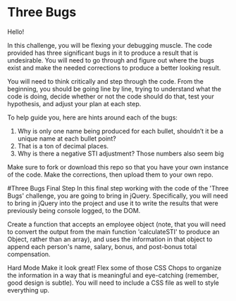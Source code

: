 # Three Bugs

Hello!

In this challenge, you will be flexing your debugging muscle. The code provided has three significant bugs in it to produce a result that is undesirable. You will need to go through and figure out where the bugs exist and make the needed corrections to produce a better looking result.

You will need to think critically and step through the code. From the beginning, you should be going line by line, trying to understand what the code is doing, decide whether or not the code should do that, test your hypothesis, and adjust your plan at each step.

To help guide you, here are hints around each of the bugs:
1. Why is only one name being produced for each bullet, shouldn’t it be a unique name at each bullet point?
2. That is a ton of decimal places.
3. Why is there a negative STI adjustment? Those numbers also seem big

Make sure to fork or download this repo so that you have your own instance of the code. Make the corrections, then upload them to your own repo.


#Three Bugs Final Step
In this final step working with the code of the 'Three Bugs' challenge, you are going to bring in jQuery. Specifically, you will need to bring in jQuery into the project and use it to write the results that were previously being console logged, to the DOM.

Create a function that accepts an employee object (note, that you will need to convert the output from the main function 'calculateSTI' to produce an Object, rather than an array), and uses the information in that object to append each person's name, salary, bonus, and post-bonus total compensation.

Hard Mode
Make it look great! Flex some of those CSS Chops to organize the information in a way that is meaningful and eye-catching (remember, good design is subtle). You will need to include a CSS file as well to style everything up.
